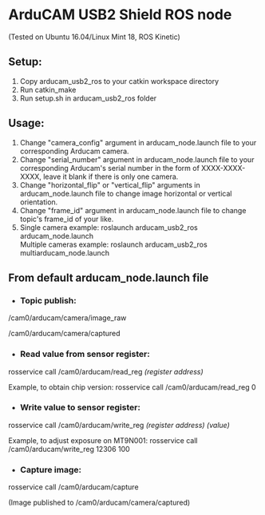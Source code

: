 # ArduCAM USB2 Shield ROS node

(Tested on Ubuntu 16.04/Linux Mint 18, ROS Kinetic)

## Setup:
1. Copy arducam_usb2_ros to your catkin workspace directory
2. Run catkin_make
3. Run setup.sh in arducam_usb2_ros folder

## Usage:
1. Change "camera_config" argument in arducam_node.launch file to your corresponding Arducam camera.
2. Change "serial_number" argument in arducam_node.launch file to your corresponding Arducam's serial number in the form of XXXX-XXXX-XXXX, leave it blank if there is only one camera.
3. Change "horizontal_flip" or "vertical_flip" arguments in arducam_node.launch file to change image horizontal or vertical orientation.
4. Change "frame_id" argument in arducam_node.launch file to change topic's frame_id of your like.
5. Single camera example: roslaunch arducam_usb2_ros arducam_node.launch<br/>
Multiple cameras example: roslaunch arducam_usb2_ros multiarducam_node.launch

## From default arducam_node.launch file
- ### Topic publish:
/cam0/arducam/camera/image_raw

/cam0/arducam/camera/captured

- ### Read value from sensor register:
rosservice call /cam0/arducam/read_reg *(register address)*

Example, to obtain chip version:
rosservice call /cam0/arducam/read_reg 0

- ### Write value to sensor register:
rosservice call /cam0/arducam/write_reg *(register address) (value)*

Example, to adjust exposure on MT9N001:
rosservice call /cam0/arducam/write_reg 12306 100

- ### Capture image:
rosservice call /cam0/arducam/capture

(Image published to /cam0/arducam/camera/captured)

